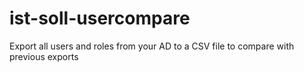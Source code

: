 # ist-soll-usercompare
Export all users and roles from your AD to a CSV file to compare with previous exports
